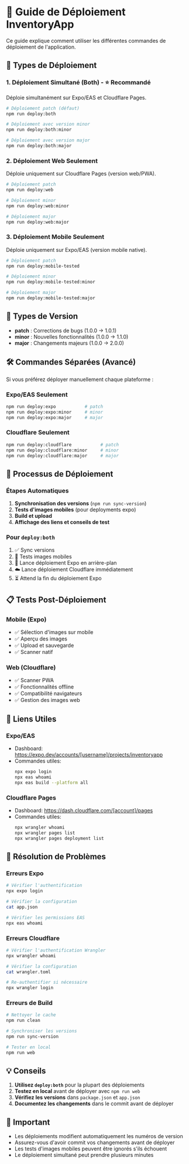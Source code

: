 # 🚀 Guide de Déploiement InventoryApp

Ce guide explique comment utiliser les différentes commandes de déploiement de l'application.

## 📱 Types de Déploiement

### 1. **Déploiement Simultané (Both)** - ⭐ Recommandé
Déploie simultanément sur Expo/EAS et Cloudflare Pages.

```bash
# Déploiement patch (défaut)
npm run deploy:both

# Déploiement avec version minor
npm run deploy:both:minor

# Déploiement avec version major
npm run deploy:both:major
```

### 2. **Déploiement Web Seulement**
Déploie uniquement sur Cloudflare Pages (version web/PWA).

```bash
# Déploiement patch
npm run deploy:web

# Déploiement minor
npm run deploy:web:minor

# Déploiement major
npm run deploy:web:major
```

### 3. **Déploiement Mobile Seulement**
Déploie uniquement sur Expo/EAS (version mobile native).

```bash
# Déploiement patch
npm run deploy:mobile-tested

# Déploiement minor
npm run deploy:mobile-tested:minor

# Déploiement major
npm run deploy:mobile-tested:major
```

## 🔢 Types de Version

- **patch** : Corrections de bugs (1.0.0 → 1.0.1)
- **minor** : Nouvelles fonctionnalités (1.0.0 → 1.1.0)
- **major** : Changements majeurs (1.0.0 → 2.0.0)

## 🛠️ Commandes Séparées (Avancé)

Si vous préférez déployer manuellement chaque plateforme :

### Expo/EAS Seulement
```bash
npm run deploy:expo           # patch
npm run deploy:expo:minor     # minor
npm run deploy:expo:major     # major
```

### Cloudflare Seulement
```bash
npm run deploy:cloudflare           # patch
npm run deploy:cloudflare:minor     # minor
npm run deploy:cloudflare:major     # major
```

## 🔄 Processus de Déploiement

### Étapes Automatiques

1. **Synchronisation des versions** (`npm run sync-version`)
2. **Tests d'images mobiles** (pour deployments expo)
3. **Build et upload**
4. **Affichage des liens et conseils de test**

### Pour `deploy:both`

1. ✅ Sync versions
2. 📱 Tests images mobiles
3. 🚀 Lance déploiement Expo en arrière-plan
4. ☁️  Lance déploiement Cloudflare immédiatement
5. ⏳ Attend la fin du déploiement Expo

## 📋 Tests Post-Déploiement

### Mobile (Expo)
- ✅ Sélection d'images sur mobile
- ✅ Aperçu des images
- ✅ Upload et sauvegarde
- ✅ Scanner natif

### Web (Cloudflare)
- ✅ Scanner PWA
- ✅ Fonctionnalités offline
- ✅ Compatibilité navigateurs
- ✅ Gestion des images web

## 🔗 Liens Utiles

### Expo/EAS
- Dashboard: https://expo.dev/accounts/[username]/projects/inventoryapp
- Commandes utiles:
  ```bash
  npx expo login
  npx eas whoami
  npx eas build --platform all
  ```

### Cloudflare Pages
- Dashboard: https://dash.cloudflare.com/[account]/pages
- Commandes utiles:
  ```bash
  npx wrangler whoami
  npx wrangler pages list
  npx wrangler pages deployment list
  ```

## 🔧 Résolution de Problèmes

### Erreurs Expo
```bash
# Vérifier l'authentification
npx expo login

# Vérifier la configuration
cat app.json

# Vérifier les permissions EAS
npx eas whoami
```

### Erreurs Cloudflare
```bash
# Vérifier l'authentification Wrangler
npx wrangler whoami

# Vérifier la configuration
cat wrangler.toml

# Re-authentifier si nécessaire
npx wrangler login
```

### Erreurs de Build
```bash
# Nettoyer le cache
npm run clean

# Synchroniser les versions
npm run sync-version

# Tester en local
npm run web
```

## 💡 Conseils

1. **Utilisez `deploy:both`** pour la plupart des déploiements
2. **Testez en local** avant de déployer avec `npm run web`
3. **Vérifiez les versions** dans `package.json` et `app.json`
4. **Documentez les changements** dans le commit avant de déployer

## 🚨 Important

- Les déploiements modifient automatiquement les numéros de version
- Assurez-vous d'avoir commit vos changements avant de déployer
- Les tests d'images mobiles peuvent être ignorés s'ils échouent
- Le déploiement simultané peut prendre plusieurs minutes 